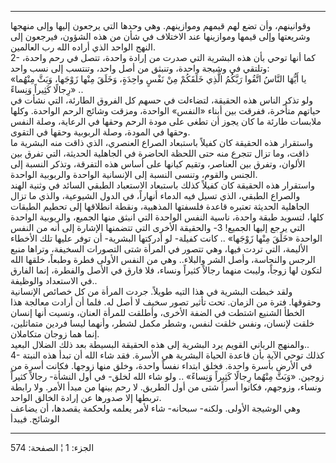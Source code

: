 ------------------------------------------------------------------------

وقوانينهم، وأن تضع لهم قيمهم وموازينهم. وهي وحدها التي يرجعون إليها وإلى
منهجها وشريعتها وإلى قيمها وموازينها عند الاختلاف في شأن من هذه الشؤون،
فيرجعون إلى النهج الواحد الذي أراده الله رب العالمين.  
2- كما أنها توحي بأن هذه البشرية التي صدرت من إرادة واحدة، تتصل في رحم
واحدة، وتلتقي في وشيجة واحدة، وتنبثق من أصل واحد، وتنتسب إلى نسب واحد:  
«يا أَيُّهَا النَّاسُ اتَّقُوا رَبَّكُمُ الَّذِي خَلَقَكُمْ مِنْ نَفْسٍ واحِدَةٍ، وَخَلَقَ مِنْها زَوْجَها، وَبَثَّ
مِنْهُما رِجالًا كَثِيراً وَنِساءً» ..  
ولو تذكر الناس هذه الحقيقة، لتضاءلت في حسهم كل الفروق الطارئة، التي نشأت
في حياتهم متأخرة، ففرقت بين أبناء «النفس» الواحدة، ومزقت وشائج الرحم
الواحدة. وكلها ملابسات طارئة ما كان يجوز أن تطغى على مودة الرحم وحقها في
الرعاية، وصلة النفس وحقها في المودة، وصلة الربوبية وحقها في التقوى.  
واستقرار هذه الحقيقة كان كفيلاً باستبعاد الصراع العنصري، الذي ذاقت منه
البشرية ما ذاقت، وما تزال تتجرع منه حتى اللحظة الحاضرة في الجاهلية
الحديثة، التي تفرق بين الألوان، وتفرق بين العناصر، وتقيم كيانها على أساس
هذه التفرقة، وتذكر النسبة إلى الجنس والقوم، وتنسى النسبة إلى الإنسانية
الواحدة والربوبية الواحدة.  
واستقرار هذه الحقيقة كان كفيلاً كذلك باستبعاد الاستعباد الطبقي السائد في
وثنية الهند والصراع الطبقي، الذي تسيل فيه الدماء أنهاراً، في الدول
الشيوعية، والذي ما تزال الجاهلية الحديثة تعتبره قاعدة فلسفتها المذهبية،
ونقطة انطلاقها إلى تحطيم الطبقات كلها، لتسويد طبقة واحدة، ناسية النفس
الواحدة التي انبثق منها الجميع، والربوبية الواحدة التي يرجع إليها
الجميع! 3- والحقيقة الأخرى التي تتضمنها الإشارة إلى أنه من النفس الواحدة
«خَلَقَ مِنْها زَوْجَها» .. كانت كفيلة- لو أدركتها البشرية- أن توفر عليها تلك
الأخطاء الأليمة، التي تردت فيها، وهي تتصور في المرأة شتى التصورات
السخيفة، وتراها منبع الرجس والنجاسة، وأصل الشر والبلاء.. وهي من النفس
الأولى فطرة وطبعاً، خلقها الله لتكون لها زوجاً، وليبث منهما رجالاً كثيراً
ونساء، فلا فارق في الأصل والفطرة، إنما الفارق في الاستعداد والوظيفة..  
ولقد خبطت البشرية في هذا التيه طويلاً. جردت المرأة من كل خصائص الإنسانية
وحقوقها. فترة من الزمان. تحت تأثير تصور سخيف لا أصل له. فلما أن أرادت
معالجة هذا الخطأ الشنيع اشتطت في الضفة الأخرى، وأطلقت للمرأة العنان،
ونسيت أنها إنسان خلقت لإنسان، ونفس خلقت لنفس، وشطر مكمل لشطر، وأنهما
ليسا فردين متماثلين، إنما هما زوجان متكاملان.  
والمنهج الرباني القويم يرد البشرية إلى هذه الحقيقة البسيطة بعد ذلك
الضلال البعيد..  
4- كذلك توحي الآية بأن قاعدة الحياة البشرية هي الأسرة. فقد شاء الله أن
تبدأ هذه النبتة في الأرض بأسرة واحدة. فخلق ابتداء نفساً واحدة، وخلق منها
زوجها. فكانت أسرة من زوجين. «وَبَثَّ مِنْهُما رِجالًا كَثِيراً وَنِساءً» .. ولو شاء
الله لخلق- في أول النشأة- رجالاً كثيراً ونساء، وزوجهم، فكانوا أسراً شتى من
أول الطريق. لا رحم بينها من مبدأ الأمر. ولا رابطة تربطها إلا صدورها عن
إرادة الخالق الواحد.  
وهي الوشيجة الأولى. ولكنه- سبحانه- شاء لأمر يعلمه ولحكمة يقصدها، أن
يضاعف الوشائج. فيبدأ

------------------------------------------------------------------------

الجزء: 1 ¦ الصفحة: 574
